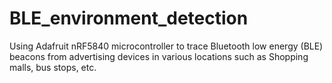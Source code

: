 # BLE_environment_detection

Using Adafruit nRF5840 microcontroller to trace Bluetooth low energy (BLE) beacons from advertising devices in
various locations such as Shopping malls, bus stops, etc.
